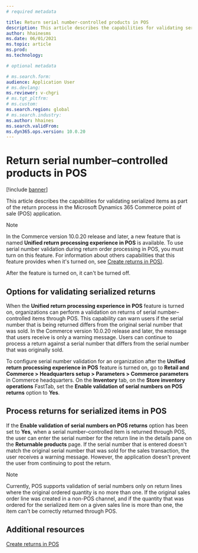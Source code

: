 ```yaml
---
# required metadata

title: Return serial number-controlled products in POS
description: This article describes the capabilities for validating serialized items as part of the return process in the Microsoft Dynamics 365 Commerce point of sale (POS) application.
author: hhainesms
ms.date: 06/01/2021
ms.topic: article
ms.prod:
ms.technology: 

# optional metadata

# ms.search.form:
audience: Application User
# ms.devlang: 
ms.reviewer: v-chgri
# ms.tgt_pltfrm: 
# ms.custom:
ms.search.region: global
# ms.search.industry:
ms.author: hhaines
ms.search.validFrom:
ms.dyn365.ops.version: 10.0.20
---
```


# Return serial number–controlled products in POS

[!include [banner](includes/banner.md)]

This article describes the capabilities for validating serialized items as part of the return process in the Microsoft Dynamics 365 Commerce point of sale (POS) application.

> [!NOTE]
> In the Commerce version 10.0.20 release and later, a new feature that is named **Unified return processing experience in POS** is available. To use serial number validation during return order processing in POS, you must turn on this feature. For information about others capabilities that this feature provides when it's turned on, see [Create returns in POS)](POS-returns.md).
>
> After the feature is turned on, it can't be turned off.

## Options for validating serialized returns

When the **Unified return processing experience in POS** feature is turned on, organizations can perform a validation on returns of serial number–controlled items through POS. This capability can warn users if the serial number that is being returned differs from the original serial number that was sold. In the Commerce version 10.0.20 release and later, the message that users receive is only a warning message. Users can continue to process a return against a serial number that differs from the serial number that was originally sold.

To configure serial number validation for an organization after the **Unified return processing experience in POS** feature is turned on, go to **Retail and Commerce \> Headquarters setup \> Parameters \> Commerce parameters** in Commerce headquarters. On the **Inventory** tab, on the **Store inventory operations** FastTab, set the **Enable validation of serial numbers on POS returns** option to **Yes**.

## Process returns for serialized items in POS

If the **Enable validation of serial numbers on POS returns** option has been set to **Yes**, when a serial number–controlled item is returned through POS, the user can enter the serial number for the return line in the details pane on the **Returnable products** page. If the serial number that is entered doesn't match the original serial number that was sold for the sales transaction, the user receives a warning message. However, the application doesn't prevent the user from continuing to post the return.

> [!NOTE]
> Currently, POS supports validation of serial numbers only on return lines where the original ordered quantity is no more than one. If the original sales order line was created in a non-POS channel, and if the quantity that was ordered for the serialized item on a given sales line is more than one, the item can't be correctly returned through POS.

## Additional resources

[Create returns in POS](POS-returns.md)
